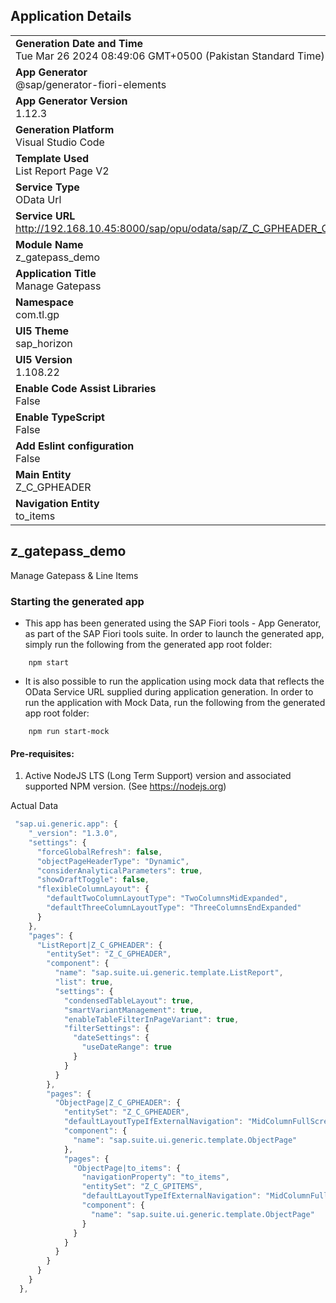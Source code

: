 ## Application Details
|               |
| ------------- |
|**Generation Date and Time**<br>Tue Mar 26 2024 08:49:06 GMT+0500 (Pakistan Standard Time)|
|**App Generator**<br>@sap/generator-fiori-elements|
|**App Generator Version**<br>1.12.3|
|**Generation Platform**<br>Visual Studio Code|
|**Template Used**<br>List Report Page V2|
|**Service Type**<br>OData Url|
|**Service URL**<br>http://192.168.10.45:8000/sap/opu/odata/sap/Z_C_GPHEADER_CDS
|**Module Name**<br>z_gatepass_demo|
|**Application Title**<br>Manage Gatepass|
|**Namespace**<br>com.tl.gp|
|**UI5 Theme**<br>sap_horizon|
|**UI5 Version**<br>1.108.22|
|**Enable Code Assist Libraries**<br>False|
|**Enable TypeScript**<br>False|
|**Add Eslint configuration**<br>False|
|**Main Entity**<br>Z_C_GPHEADER|
|**Navigation Entity**<br>to_items|

## z_gatepass_demo

Manage Gatepass &amp; Line Items

### Starting the generated app

-   This app has been generated using the SAP Fiori tools - App Generator, as part of the SAP Fiori tools suite.  In order to launch the generated app, simply run the following from the generated app root folder:

```
    npm start
```

- It is also possible to run the application using mock data that reflects the OData Service URL supplied during application generation.  In order to run the application with Mock Data, run the following from the generated app root folder:

```
    npm run start-mock
```

#### Pre-requisites:

1. Active NodeJS LTS (Long Term Support) version and associated supported NPM version.  (See https://nodejs.org)  


Actual Data  
~~~js
 "sap.ui.generic.app": {
    "_version": "1.3.0",
    "settings": {
      "forceGlobalRefresh": false,
      "objectPageHeaderType": "Dynamic",
      "considerAnalyticalParameters": true,
      "showDraftToggle": false,
      "flexibleColumnLayout": {
        "defaultTwoColumnLayoutType": "TwoColumnsMidExpanded",
        "defaultThreeColumnLayoutType": "ThreeColumnsEndExpanded"
      }
    },
    "pages": {
      "ListReport|Z_C_GPHEADER": {
        "entitySet": "Z_C_GPHEADER",
        "component": {
          "name": "sap.suite.ui.generic.template.ListReport",
          "list": true,
          "settings": {
            "condensedTableLayout": true,
            "smartVariantManagement": true,
            "enableTableFilterInPageVariant": true,
            "filterSettings": {
              "dateSettings": {
                "useDateRange": true
              }
            }
          }
        },
        "pages": {
          "ObjectPage|Z_C_GPHEADER": {
            "entitySet": "Z_C_GPHEADER",
            "defaultLayoutTypeIfExternalNavigation": "MidColumnFullScreen",
            "component": {
              "name": "sap.suite.ui.generic.template.ObjectPage"
            },
            "pages": {
              "ObjectPage|to_items": {
                "navigationProperty": "to_items",
                "entitySet": "Z_C_GPITEMS",
                "defaultLayoutTypeIfExternalNavigation": "MidColumnFullScreen",
                "component": {
                  "name": "sap.suite.ui.generic.template.ObjectPage"
                }
              }
            }
          }
        }
      }
    }
  },
~~~